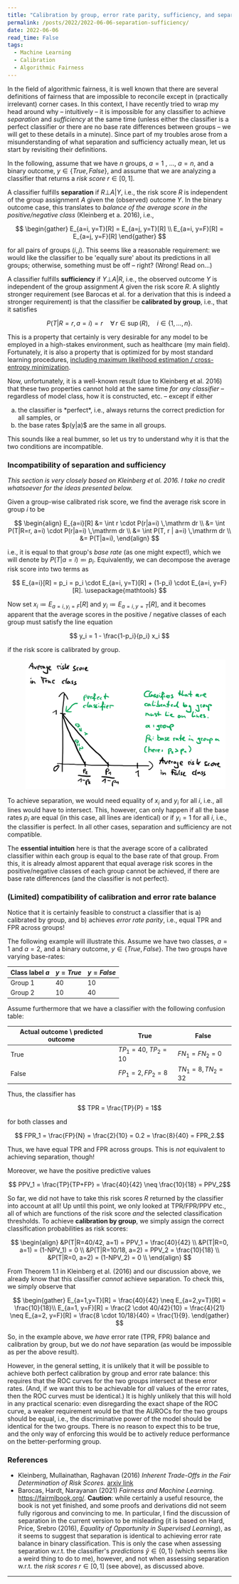 ```yaml
---
title: "Calibration by group, error rate parity, sufficiency, and separation"
permalink: /posts/2022/2022-06-06-separation-sufficiency/
date: 2022-06-06
read_time: False
tags:
  - Machine Learning
  - Calibration
  - Algorithmic Fairness
---
```


In the field of algorithmic fairness, it is well known that there are several definitions of fairness that are impossible to reconcile except in (practically irrelevant) corner cases.
In this context, I have recently tried to wrap my head around why – intuitively – it is impossible for any classifier to achieve *separation* and *sufficiency* at the same time (unless either the classifier is a perfect classifier or there are no base rate differences between groups – we will get to these details in a minute).
Since part of my troubles arose from a misunderstanding of what separation and sufficiency actually mean, let us start by revisiting their definitions.

In the following, assume that we have $n$ groups, $a=1$ , ..., $a=n$, and a binary outcome, $y\in \{True, False\}$, and assume that we are analyzing a classifier that returns a *risk score* $r\in [0, 1]$. 

A classifier fulfills **separation** if $R⊥A | Y$, i.e., the risk score $R$ is independent of the group assignment $A$ given the (observed) outcome $Y$.
In the binary outcome case, this translates to *balance of the average score in the positive/negative class* (Kleinberg et a. 2016), i.e.,

$$
\begin{gather}
E_{a=i, y=T}[R] = E_{a=j, y=T}[R] \\
E_{a=i, y=F}[R] = E_{a=j, y=F}[R]
\end{gather}
$$

for all pairs of groups $(i,j)$.
This seems like a reasonable requirement: we would like the classifier to be 'equally sure' about its predictions in all groups; otherwise, something must be off – right? (Wrong! Read on...)

A classifier fulfills **sufficiency** if $Y⊥A | R$, i.e., the observed outcome $Y$ is independent of the group assignment $A$ given the risk score $R$.
A slightly stronger requirement (see Barocas et al. for a derivation that this is indeed a stronger requirement) is that the classifier be **calibrated by group**, i.e., that it satisfies

$$
P(T|R=r, a=i) = r \quad \forall\, r \in \mathop{supp_i}(R), \quad i \in \{1, \ldots, n\}.
$$

This is a property that certainly is very desirable for any model to be employed in a high-stakes environment, such as healthcare (my main field).
Fortunately, it is also a property that is optimized for by most standard learning procedures, [including maximum likelihood estimation / cross-entropy minimization](https://e-pet.github.io/posts/2022/2022-04-03-maximum-likelihood/).

Now, unfortunately, it is a well-known result (due to Kleinberg et al. 2016) that these two properties cannot hold at the same time *for any classifier* – regardless of model class, how it is constructed, etc. – except if either
<ol type="a">
  <li>the classifier is *perfect*, i.e., always returns the correct prediction for all samples, or</li>
  <li>the base rates $p(y|a)$ are the same in all groups.</li>
</ol>
This sounds like a real bummer, so let us try to understand why it is that the two conditions are incompatible.

### Incompatibility of separation and sufficiency
*This section is very closely based on Kleinberg et al. 2016. I take no credit whatsoever for the ideas presented below.*

Given a group-wise calibrated risk score, we find the average risk score in group $i$ to be

$$
\begin{align}
E_{a=i}[R] &= \int r \cdot P(r|a=i) \,\mathrm dr \\
&= \int P(T|R=r, a=i) \cdot P(r|a=i) \,\mathrm dr \\
&= \int P(T, r | a=i) \,\mathrm dr \\
&= P(T|a=i),
\end{align}
$$

i.e., it is equal to that group's _base rate_ (as one might expect!), which we will denote by $P(T|a=i) \eqqcolon p_i$.
Equivalently, we can decompose the average risk score into two terms as

$$
E_{a=i}[R] = p_i = p_i \cdot E_{a=i, y=T}[R] + (1-p_i) \cdot E_{a=i, y=F}[R].
\usepackage{mathtools}
$$

Now set $x_i\coloneqq E_{a=i, y_i=F}[R]$ and $y_i \coloneqq E_{a=i, y=T}[R]$, and it becomes apparent that the average scores in the positive / negative classes of each group must satisfy the line equation

$$
	y_i = 1 - \frac{1-p_i}{p_i} x_i
$$

if the risk score is calibrated by group.

<figure style="width: 450px" class="align-center">
  <a href="/images/2022-01-19-Separation-sufficiency.png" title="Visualization of the incompatibility of separation and sufficiency" alt="Visualization of the incompatibility of separation and sufficiency">
  <img src="/images/2022-01-19-Separation-sufficiency.png"></a>
</figure>

To achieve separation, we would need equality of $x_i$ and $y_i$ for all $i$, i.e., all lines would have to intersect.
This, however, can only happen if all the base rates $p_i$ are equal (in this case, all lines are identical) or if $y_i=1$ for all $i$, i.e., the classifier is perfect.
In all other cases, separation and sufficiency are not compatible.

The **essential intuition** here is that the average score of a calibrated classifier within each group is equal to the base rate of that group.
From this, it is already almost apparent that equal average risk scores in the positive/negative classes of each group cannot be achieved, if there are base rate differences (and the classifier is not perfect).


### (Limited) compatibility of calibration and error rate balance
Notice that it is certainly feasible to construct a classifier that is 
a) calibrated by group, and
b) achieves *error rate parity*, i.e., equal TPR and FPR across groups!

The following example will illustrate this.
Assume we have two classes, $a=1$ and $a=2$, and a binary outcome, $y\in \{True, False\}$. The two groups have varying base-rates:
 
Class label $a$ |  $y=True$ | $y=False$
--------- |  - | -
  Group 1  | 40 | 10
  Group 2  | 10 | 40

Assume furthermore that we have a classifier with the following confusion table:

Actual outcome \ predicted outcome | True | False
---- | ----- | ----
True | $TP_1=40$, $TP_2=10$ | $FN_1=FN_2=0$
False | $FP_1=2, FP_2=8$ | $TN_1=8, TN_2=32$

Thus, the classifier has

$$ TPR = \frac{TP}{P} = 1$$

for both classes and

$$ FPR_1 = \frac{FP}{N} = \frac{2}{10} = 0.2 = \frac{8}{40} = FPR_2.$$

Thus, we have equal TPR and FPR across groups.
This is *not* equivalent to achieving separation, though!

Moreover, we have the positive predictive values

$$ PPV_1 = \frac{TP}{TP+FP} = \frac{40}{42} \neq \frac{10}{18} = PPV_2$$

So far, we did not have to take this risk scores $R$ returned by the classifier into account at all!
Up until this point, we only looked at TPR/FPR/PPV etc., all of which are functions of the risk score _and_ the selected classification thresholds.
To achieve **calibration by group**, we simply assign the correct classification probabilities as risk scores:

$$
\begin{align}
&P(T|R=40/42, a=1) = PPV_1 = \frac{40}{42} \\
&P(T|R=0, a=1) = (1-NPV_1) = 0 \\
&P(T|R=10/18, a=2) = PPV_2 = \frac{10}{18} \\
&P(T|R=0, a=2) = (1-NPV_2) = 0 \\
\end{align}
$$

From Theorem 1.1 in Kleinberg et al. (2016) and our discussion above, we already know that this classifier *cannot* achieve separation. To check this, we simply observe that

$$
\begin{gather}
E_{a=1,y=T}[R] = \frac{40}{42} \neq E_{a=2,y=T}[R] = \frac{10}{18}\\
E_{a=1, y=F}[R] = \frac{2 \cdot 40/42}{10} = \frac{4}{21} \neq E_{a=2, y=F}[R] = \frac{8 \cdot 10/18}{40} = \frac{1}{9}.
\end{gather}
$$

So, in the example above, we *have* error rate (TPR, FPR) balance and calibration by group, but we do *not* have separation (as would be impossible as per the above result).

However, in the general setting, it is unlikely that it will be possible to achieve both perfect calibration by group and error rate balance:
this requires that the ROC curves for the two groups intersect at these error rates.
(And, if we want this to be achievable for _all_ values of the error rates, then the ROC curves must be identical.)
It is highly unlikely that this will hold in any practical scenario:
even disregarding the exact shape of the ROC curve, a weaker requirement would be that the AUROCs for the two groups should be equal, i.e., the discriminative power of the model should be identical for the two groups.
There is no reason to expect this to be true, and the only way of enforcing this would be to actively reduce performance on the better-performing group.

### References
- Kleinberg, Mullainathan, Raghavan (2016) *Inherent Trade-Offs in the Fair Determination of Risk Scores.* [arxiv link](http://arxiv.org/abs/1609.05807v2)
- Barocas, Hardt, Narayanan (2021) *Fairness and Machine Learning*. <https://fairmlbook.org/>. **Caution**: while certainly a useful resource, the book is not yet finished, and some proofs and derivations did not seem fully rigorous and convincing to me. In particular, I find the discussion of separation in the current version to be misleading (it is based on Hard, Price, Srebro (2016), *Equality of Opportunity in Supervised Learning*), as it seems to suggest that separation is identical to achieving error rate balance in binary classification. This is only the case when assessing separation w.r.t. the classifier's _predictions_ $\hat{y}\in\{0,1\}$ (which seems like a weird thing to do to me), however, and not when assessing separation w.r.t. the _risk scores_ $r\in [0,1]$ (see above), as discussed above.

-----
